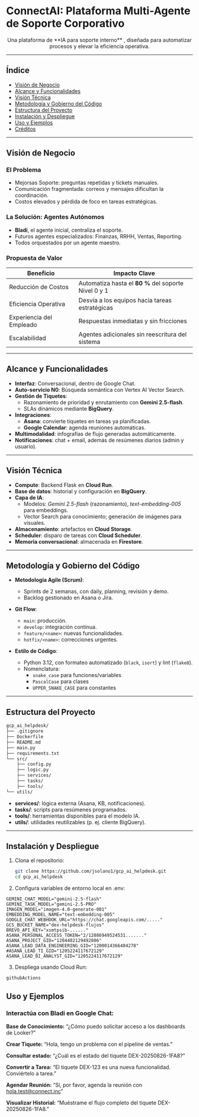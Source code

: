 # ​ ConnectAI: Plataforma Multi-Agente de Soporte Corporativo

<div align="center">
Una plataforma de **IA para soporte interno** , diseñada para automatizar procesos y elevar la eficiencia operativa.
</div>

---

##  Índice
- [Visión de Negocio](#visión-de-negocio)  
- [Alcance y Funcionalidades](#alcance-y-funcionalidades)  
- [Visión Técnica](#visión-técnica)  
- [Metodología y Gobierno del Código](#metodología-y-gobierno-del-código)  
- [Estructura del Proyecto](#estructura-del-proyecto)  
- [Instalación y Despliegue](#instalación-y-despliegue)  
- [Uso y Ejemplos](#uso-y-ejemplos)  
- [Créditos](#créditos)

---

## Visión de Negocio

###  El Problema
- Mejorsas Soporte: preguntas repetidas y tickets manuales.  
- Comunicación fragmentada: correos y mensajes dificultan la coordinación.  
- Costos elevados y pérdida de foco en tareas estratégicas.

###  La Solución: Agentes Autónomos
- **Bladi**, el agente inicial, centraliza el soporte.  
- Futuros agentes especializados: Finanzas, RRHH, Ventas, Reporting.  
- Todos orquestados por un agente maestro.

###  Propuesta de Valor
| Beneficio               | Impacto Clave |
|-------------------------|----------------|
| Reducción de Costos     | Automatiza hasta el **80 %** del soporte Nivel 0 y 1 |
| Eficiencia Operativa    | Desvía a los equipos hacia tareas estratégicas |
| Experiencia del Empleado| Respuestas inmediatas y sin fricciones |
| Escalabilidad           | Agentes adicionales sin reescritura del sistema |

---

## Alcance y Funcionalidades

- **Interfaz**: Conversacional, dentro de Google Chat.  
- **Auto-servicio N0**: Búsqueda semántica con Vertex AI Vector Search.  
- **Gestión de Tiquetes**:
  - Razonamiento de prioridad y enrutamiento con **Gemini 2.5-flash**.  
  - SLAs dinámicos mediante **BigQuery**.  
- **Integraciones**:
  - **Asana**: convierte tiquetes en tareas ya planificadas.  
  - **Google Calendar**: agenda reuniones automáticas.  
- **Multimodalidad**: infografías de flujo generadas automáticamente.  
- **Notificaciones**: chat + email, además de resúmenes diarios (admin y usuario).

---

## Visión Técnica

- **Compute**: Backend Flask en **Cloud Run**.  
- **Base de datos**: historial y configuración en **BigQuery**.  
- **Capa de IA**:
  - Modelos: *Gemini 2.5-flash* (razonamiento), *text-embedding-005* para embeddings.  
  - Vector Search para conocimiento; generación de imágenes para visuales.  
- **Almacenamiento**: artefactos en **Cloud Storage**.  
- **Scheduler**: disparo de tareas con **Cloud Scheduler**.  
- **Memoria conversacional**: almacenada en **Firestore**.

---

## Metodología y Gobierno del Código

- **Metodología Agile (Scrum)**:
  - Sprints de 2 semanas, con daily, planning, revisión y demo.  
  - Backlog gestionado en Asana o Jira.

- **Git Flow**:
  - `main`: producción.  
  - `develop`: integración continua.  
  - `feature/<name>`: nuevas funcionalidades.  
  - `hotfix/<name>`: correcciones urgentes.

- **Estilo de Código**:
  - Python 3.12, con formateo automatizado (`black`, `isort`) y lint (`flake8`).  
  - Nomenclatura:
    - `snake_case` para funciones/variables  
    - `PascalCase` para clases  
    - `UPPER_SNAKE_CASE` para constantes

---

## Estructura del Proyecto

``` bash
gcp_ai_helpdesk/
├── .gitignore
├── Dockerfile
├── README.md
├── main.py
├── requirements.txt
└── src/
    ├── config.py
    ├── logic.py
    ├── services/
    ├── tasks/
    ├── tools/
└── utils/
```


- **services/**: lógica externa (Asana, KB, notificaciones).  
- **tasks/**: scripts para resúmenes programados.  
- **tools/**: herramientas disponibles para el modelo IA.  
- **utils/**: utilidades reutilizables (p. ej. cliente BigQuery).

---

## Instalación y Despliegue

1. Clona el repositorio:
   ```bash
   git clone https://github.com/jsolano1/gcp_ai_helpdesk.git
   cd gcp_ai_helpdesk
   ````
2. Configura variables de entorno local en .env:

``` env
GEMINI_CHAT_MODEL="gemini-2.5-flash"
GEMINI_TASK_MODEL="gemini-2.5-PRO"
IMAGEN_MODEL="imagen-4.0-generate-001"
EMBEDDING_MODEL_NAME="text-embedding-005"
GOOGLE_CHAT_WEBHOOK_URL="https://chat.googleapis.com/....."
GCS_BUCKET_NAME="dex-helpdesk-flujos"
BREVO_API_KEY="xsmtpsib-......"
ASANA_PERSONAL_ACCESS_TOKEN="2/12086949524531......."
ASANA_PROJECT_GID="1204402129492806"
ASANA_LEAD_DATA_ENGINEERING_GID="1200014366404278"
#ASANA_LEAD_TI_GID="1205224117672129"
ASANA_LEAD_BI_ANALYST_GID="1205224117672129"
```

3. Despliega usando Cloud Run:

```bash
githubActions
```

## Uso y Ejemplos

### Interactúa con Bladi en Google Chat:

**Base de Conocimiento:**
“¿Cómo puedo solicitar acceso a los dashboards de Looker?”

**Crear Tiquete:**
“Hola, tengo un problema con el pipeline de ventas.”

**Consultar estado:**
“¿Cuál es el estado del tiquete DEX-20250826-1FA8?”

**Convertir a Tarea:**
“El tiquete DEX-123 es una nueva funcionalidad. Conviértelo a tarea.”

**Agendar Reunión:**
“Sí, por favor, agenda la reunión con hola.test@connect.inc”

**Visualizar Historial:**
“Muéstrame el flujo completo del tiquete DEX-20250826-1FA8.”
